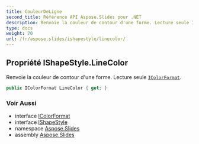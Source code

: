 ```yaml
---
title: CouleurDeLigne
second_title: Référence API Aspose.Slides pour .NET
description: Renvoie la couleur de contour d'une forme. Lecture seule IColorFormataspose.slides/icolorformat.
type: docs
weight: 70
url: /fr/aspose.slides/ishapestyle/linecolor/
---
```


## Propriété IShapeStyle.LineColor

Renvoie la couleur de contour d'une forme. Lecture seule [`IColorFormat`](../../icolorformat).

```csharp
public IColorFormat LineColor { get; }
```

### Voir Aussi

* interface [IColorFormat](../../icolorformat)
* interface [IShapeStyle](../../ishapestyle)
* namespace [Aspose.Slides](../../ishapestyle)
* assembly [Aspose.Slides](../../../)

<!-- NE PAS ÉDITER : généré par xmldocmd pour Aspose.Slides.dll -->